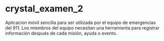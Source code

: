 # crystal_examen_2

Aplicacion móvil sencilla para ser utilizada por el equipo de emergencias del 911. 
Los miembros del equipo necesitan una herramienta 
para registrar información después de cada misión, ayuda o evento.



